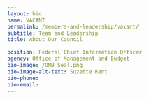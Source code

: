 ```yaml
---
layout: bio
name: VACANT
permalink: /members-and-leadership/vacant/
subtitle: Team and Leadership
title: About Our Council

position: Federal Chief Information Officer
agency: Office of Management and Budget
bio-image: /OMB_Seal.png
bio-image-alt-text: Suzette Kent
bio-phone:
bio-email:
---
```


